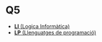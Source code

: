 # Q5

+ [**LI** (Logica Informàtica)](li/index_li)
+ [**LP** (Llenguatges de programació)](lp/index_lp)

